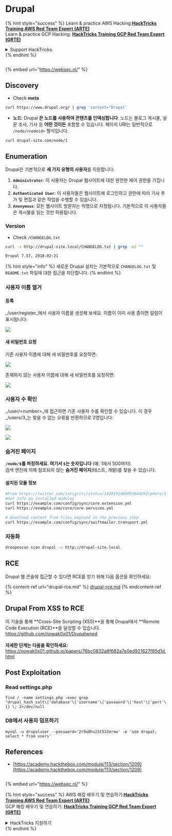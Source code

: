 # Drupal

{% hint style="success" %}
Learn & practice AWS Hacking:<img src="/.gitbook/assets/arte.png" alt="" data-size="line">[**HackTricks Training AWS Red Team Expert (ARTE)**](https://training.hacktricks.xyz/courses/arte)<img src="/.gitbook/assets/arte.png" alt="" data-size="line">\
Learn & practice GCP Hacking: <img src="/.gitbook/assets/grte.png" alt="" data-size="line">[**HackTricks Training GCP Red Team Expert (GRTE)**<img src="/.gitbook/assets/grte.png" alt="" data-size="line">](https://training.hacktricks.xyz/courses/grte)

<details>

<summary>Support HackTricks</summary>

* Check the [**subscription plans**](https://github.com/sponsors/carlospolop)!
* **Join the** 💬 [**Discord group**](https://discord.gg/hRep4RUj7f) or the [**telegram group**](https://t.me/peass) or **follow** us on **Twitter** 🐦 [**@hacktricks\_live**](https://twitter.com/hacktricks\_live)**.**
* **Share hacking tricks by submitting PRs to the** [**HackTricks**](https://github.com/carlospolop/hacktricks) and [**HackTricks Cloud**](https://github.com/carlospolop/hacktricks-cloud) github repos.

</details>
{% endhint %}

<figure><img src="https://pentest.eu/RENDER_WebSec_10fps_21sec_9MB_29042024.gif" alt=""><figcaption></figcaption></figure>

{% embed url="https://websec.nl/" %}

## Discovery

* Check **meta**
```bash
curl https://www.drupal.org/ | grep 'content="Drupal'
```
* **노드**: Drupal **은 노드를 사용하여 콘텐츠를 인덱싱합니다**. 노드는 블로그 게시물, 설문 조사, 기사 등 **어떤 것이든** 포함할 수 있습니다. 페이지 URI는 일반적으로 `/node/<nodeid>` 형식입니다.
```bash
curl drupal-site.com/node/1
```
## Enumeration

Drupal은 기본적으로 **세 가지 유형의 사용자**를 지원합니다:

1. **`Administrator`**: 이 사용자는 Drupal 웹사이트에 대한 완전한 제어 권한을 가집니다.
2. **`Authenticated User`**: 이 사용자들은 웹사이트에 로그인하고 권한에 따라 기사 추가 및 편집과 같은 작업을 수행할 수 있습니다.
3. **`Anonymous`**: 모든 웹사이트 방문자는 익명으로 지정됩니다. 기본적으로 이 사용자들은 게시물을 읽는 것만 허용됩니다.

### Version

* Check `/CHANGELOG.txt`
```bash
curl -s http://drupal-site.local/CHANGELOG.txt | grep -m2 ""

Drupal 7.57, 2018-02-21
```
{% hint style="info" %}
새로운 Drupal 설치는 기본적으로 `CHANGELOG.txt` 및 `README.txt` 파일에 대한 접근을 차단합니다.
{% endhint %}

### 사용자 이름 열거

#### 등록

_/user/register_에서 사용자 이름을 생성해 보세요. 이름이 이미 사용 중이면 알림이 표시됩니다:

![](<../../../.gitbook/assets/image (328).png>)

#### 새 비밀번호 요청

기존 사용자 이름에 대해 새 비밀번호를 요청하면:

![](<../../../.gitbook/assets/image (903).png>)

존재하지 않는 사용자 이름에 대해 새 비밀번호를 요청하면:

![](<../../../.gitbook/assets/image (307).png>)

### 사용자 수 확인

_/user/\<number>_에 접근하면 기존 사용자 수를 확인할 수 있습니다. 이 경우 _/users/3_는 찾을 수 없는 오류를 반환하므로 2명입니다:

![](<../../../.gitbook/assets/image (333).png>)

![](<../../../.gitbook/assets/image (227) (1) (1) (1).png>)

### 숨겨진 페이지

**`/node/$`를 퍼징하세요. 여기서 `$`는 숫자입니다** (예: 1에서 500까지).\
검색 엔진에 의해 참조되지 않는 **숨겨진 페이지**(테스트, 개발)를 찾을 수 있습니다.

#### 설치된 모듈 정보
```bash
#From https://twitter.com/intigriti/status/1439192489093644292/photo/1
#Get info on installed modules
curl https://example.com/config/sync/core.extension.yml
curl https://example.com/core/core.services.yml

# Download content from files exposed in the previous step
curl https://example.com/config/sync/swiftmailer.transport.yml
```
### 자동화
```bash
droopescan scan drupal -u http://drupal-site.local
```
## RCE

Drupal 웹 콘솔에 접근할 수 있다면 RCE를 얻기 위해 다음 옵션을 확인하세요:

{% content-ref url="drupal-rce.md" %}
[drupal-rce.md](drupal-rce.md)
{% endcontent-ref %}

## Drupal From XSS to RCE
이 기술을 통해 **Cross-Site Scripting (XSS)**을 통해 Drupal에서 **Remote Code Execution (RCE)**을 달성할 수 있습니다. https://github.com/nowak0x01/Drupalwned
<br><br>
**자세한 단계는 다음을 확인하세요:** https://nowak0x01.github.io/papers/76bc0832a8f682a7e0ed921627f85d1d.html

## Post Exploitation

### Read settings.php
```
find / -name settings.php -exec grep "drupal_hash_salt\|'database'\|'username'\|'password'\|'host'\|'port'\|'driver'\|'prefix'" {} \; 2>/dev/null
```
### DB에서 사용자 덤프하기
```
mysql -u drupaluser --password='2r9u8hu23t532erew' -e 'use drupal; select * from users'
```
## References

* [https://academy.hackthebox.com/module/113/section/1209](https://academy.hackthebox.com/module/113/section/1209)

<figure><img src="https://pentest.eu/RENDER_WebSec_10fps_21sec_9MB_29042024.gif" alt=""><figcaption></figcaption></figure>

{% embed url="https://websec.nl/" %}

{% hint style="success" %}
AWS 해킹 배우기 및 연습하기:<img src="/.gitbook/assets/arte.png" alt="" data-size="line">[**HackTricks Training AWS Red Team Expert (ARTE)**](https://training.hacktricks.xyz/courses/arte)<img src="/.gitbook/assets/arte.png" alt="" data-size="line">\
GCP 해킹 배우기 및 연습하기: <img src="/.gitbook/assets/grte.png" alt="" data-size="line">[**HackTricks Training GCP Red Team Expert (GRTE)**<img src="/.gitbook/assets/grte.png" alt="" data-size="line">](https://training.hacktricks.xyz/courses/grte)

<details>

<summary>HackTricks 지원하기</summary>

* [**구독 계획**](https://github.com/sponsors/carlospolop) 확인하기!
* **💬 [**Discord 그룹**](https://discord.gg/hRep4RUj7f) 또는 [**텔레그램 그룹**](https://t.me/peass)에 참여하거나 **Twitter** 🐦 [**@hacktricks\_live**](https://twitter.com/hacktricks\_live)**를 팔로우하세요.**
* **[**HackTricks**](https://github.com/carlospolop/hacktricks) 및 [**HackTricks Cloud**](https://github.com/carlospolop/hacktricks-cloud) 깃허브 리포지토리에 PR을 제출하여 해킹 팁을 공유하세요.**

</details>
{% endhint %}
